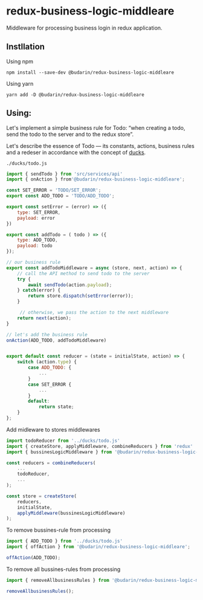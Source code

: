 # redux-business-logic-middleare

Middleware for processing business login in redux application.

## Instllation

Using npm

```shell
npm install --save-dev @budarin/redux-business-logic-middleare
```

Using yarn

```shell
yarn add -D @budarin/redux-business-logic-middleare
```

## Using:

Let's implement a simple business rule for Todo: “when creating a todo, send the todo to the server and to the redux store”.

Let's describe the essence of Todo — its constants, actions, business rules and a redeser in accordance with the concept of [ducks](https://github.com/erikras/ducks-modular-redux).

`./ducks/todo.js`

```js
import { sendTodo } from 'src/services/api'
import { onAction } from'@budarin/redux-business-logic-middleare';

const SET_ERROR = 'TODO/SET_ERROR';
export const ADD_TODO = 'TODO/ADD_TODO';

export const setError = (error) => ({
    type: SET_ERROR,
    payload: error
})

export const addTodo = ( todo ) => ({
    type: ADD_TODO,
    payload: todo 
});

// our business rule
export const addTodoMiddleware = async (store, next, action) => {
    // call the API method to send todo to the server
    try {
        await sendTodo(action.payload);
    } catch(error) {
        return store.dispatch(setError(error));
    }

     // otherwise, we pass the action to the next middleware
    return next(action);
}

// let's add the business rule
onAction(ADD_TODO, addTodoMiddleware)


export default const reducer = (state = initialState, action) => {
    switch (action.type) {
        case ADD_TODO: {
            ...
        }
        case SET_ERROR {
            ...
        }
        default:
            return state;
    }
};
```

Add midleware to stores middlewares

```js
import todoReducer from '../ducks/todo.js'
import { createStore, applyMiddleware, combineReducers } from 'redux'
import { bussinesLogicMiddleware } from '@budarin/redux-business-logic-middleare';

const reducers = combineReducers(
    ...
    todoReducer,
    ...
);

const store = createStore(
    reducers, 
    initialState, 
    applyMiddleware(bussinesLogicMiddleware)
);
```

To remove bussines-rule from processing

```js
import { ADD_TODO } from '../ducks/todo.js'
import { offAction } from '@budarin/redux-business-logic-middleare';

offAction(ADD_TODO);
```
To remove all bussines-rules from processing

```js
import { removeAllbusinessRules } from '@budarin/redux-business-logic-middleare';

removeAllbusinessRules();
```
